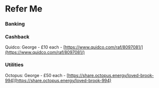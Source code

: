 # Refer Me  

### Banking

### Cashback 

Quidco: George - £10 each - [https://www.quidco.com/raf/8097081/](https://www.quidco.com/raf/8097081/)

### Utilities
Octopus: George - £50 each - [https://share.octopus.energy/loved-brook-994](https://share.octopus.energy/loved-brook-994)
